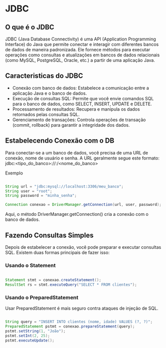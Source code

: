# JDBC

## O que é o JDBC

JDBC (Java Database Connectivity) é uma API (Application Programming Interface) do Java que permite conectar e interagir com diferentes bancos de dados de maneira padronizada. Ele fornece métodos para executar operações como consultas e atualizações em bancos de dados relacionais (como MySQL, PostgreSQL, Oracle, etc.) a partir de uma aplicação Java.

## Caracteristicas do JDBC

- Conexão com banco de dados: Estabelece a comunicação entre a aplicação Java e o banco de dados.
- Execução de consultas SQL: Permite que você envie comandos SQL para o banco de dados, como SELECT, INSERT, UPDATE e DELETE.
- Processamento de resultados: Recupera e manipula os dados retornados pelas consultas SQL.
- Gerenciamento de transações: Controla operações de transação (commit, rollback) para garantir a integridade dos dados.

## Estabelecendo Conexão com o DB

Para conectar-se a um banco de dados, você precisa de uma URL de conexão, nome de usuário e senha. A URL geralmente segue este formato: jdbc:<tipo_do_banco>://<host>:<porta>/<nome_do_banco>

Exemplo 

``` java

String url = "jdbc:mysql://localhost:3306/meu_banco";
String user = "root";
String password = "minha_senha";

Connection conexao = DriverManager.getConnection(url, user, password);

```
Aqui, o método DriverManager.getConnection() cria a conexão com o banco de dados.


## Fazendo Consultas Simples

Depois de estabelecer a conexão, você pode preparar e executar consultas SQL. Existem duas formas principais de fazer isso:

### Usando o Statement

``` java

Statement stmt = conexao.createStatement();
ResultSet rs = stmt.executeQuery("SELECT * FROM clientes");

```

### Usando o PreparedStatement

Usar PreparedStatement é mais seguro contra ataques de injeção de SQL.

``` java

String query = "INSERT INTO clientes (nome, idade) VALUES (?, ?)";
PreparedStatement pstmt = conexao.prepareStatement(query);
pstmt.setString(1, "João");
pstmt.setInt(2, 25);
pstmt.executeUpdate();

```